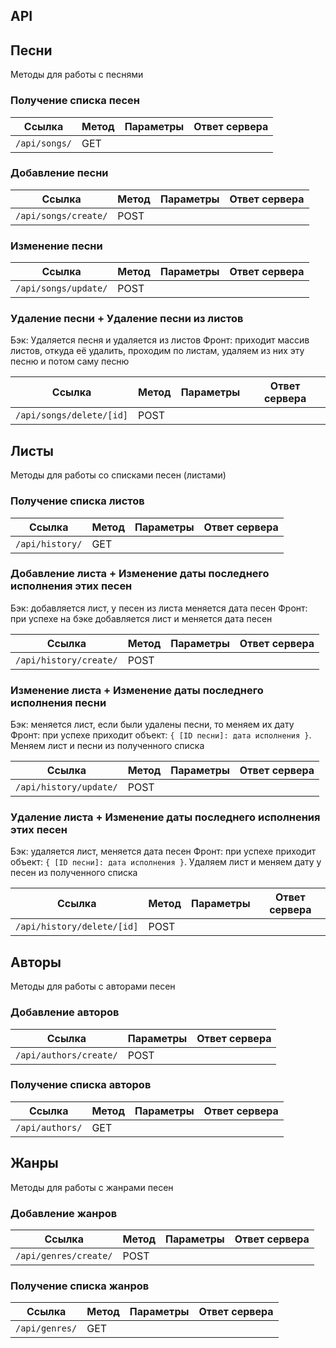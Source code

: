 ## API

## Песни

Методы для работы с песнями

### Получение списка песен

|Ссылка|Метод|Параметры|Ответ сервера|
|---|---|---|---|
|`/api/songs/`|GET|   |   |

### Добавление песни

|Ссылка|Метод|Параметры|Ответ сервера|
|---|---|---|---|
|`/api/songs/create/`|POST|   |   |

### Изменение песни

|Ссылка|Метод|Параметры|Ответ сервера|
|---|---|---|---|
|`/api/songs/update/`|POST|   |   |

### Удаление песни + Удаление песни из листов

Бэк: Удаляется песня и удаляется из листов
Фронт: приходит массив листов, откуда её удалить, проходим по листам, удаляем из них эту песню и потом саму песню

|Ссылка|Метод|Параметры|Ответ сервера|
|---|---|---|---|
|`/api/songs/delete/[id]`|POST|   |   |

## Листы

Методы для работы со списками песен (листами)

### Получение списка листов

|Ссылка|Метод|Параметры|Ответ сервера|
|---|---|---|---|
|`/api/history/`|GET|   |   |

### Добавление листа + Изменение даты последнего исполнения этих песен

Бэк: добавляется лист, у песен из листа меняется дата песен
Фронт: при успехе на бэке добавляется лист и меняется дата песен

|Ссылка|Метод|Параметры|Ответ сервера|
|---|---|---|---|
|`/api/history/create/`|POST|   |   |

### Изменение листа + Изменение даты последнего исполнения песни

Бэк: меняется лист, если были удалены песни, то меняем их дату
Фронт: при успехе приходит объект: `{ [ID песни]: дата исполнения }`. Меняем лист и песни из полученного списка

|Ссылка|Метод|Параметры|Ответ сервера|
|---|---|---|---|
|`/api/history/update/`|POST|   |   |

### Удаление листа + Изменение даты последнего исполнения этих песен

Бэк: удаляется лист, меняется дата песен
Фронт: при успехе приходит объект: `{ [ID песни]: дата исполнения }`. Удаляем лист и меняем дату у песен из полученного списка

|Ссылка|Метод|Параметры|Ответ сервера|
|---|---|---|---|
|`/api/history/delete/[id]`|POST|   |   |

## Авторы

Методы для работы с авторами песен

### Добавление авторов

|Ссылка|Параметры|Ответ сервера|
|---|---|---|
|`/api/authors/create/`|POST|   |   |

### Получение списка авторов

|Ссылка|Метод|Параметры|Ответ сервера|
|---|---|---|---|
|`/api/authors/`|GET|   |   |

## Жанры

Методы для работы с жанрами песен

### Добавление жанров

|Ссылка|Метод|Параметры|Ответ сервера|
|---|---|---|---|
|`/api/genres/create/`|POST|   |   |

### Получение списка жанров

|Ссылка|Метод|Параметры|Ответ сервера|
|---|---|---|---|
|`/api/genres/`|GET|   |   |
